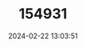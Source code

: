 ---
title: "154931"
category: "Pseudochromis sankeyi"
draft: false
date: 2024-02-22 13:03:51
languages:
  English: ["Striped Dottyback"]
---